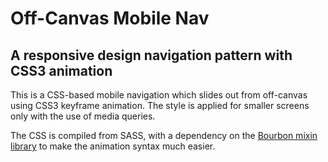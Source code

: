 Off-Canvas Mobile Nav
========================

A responsive design navigation pattern with CSS3 animation
----------------------------------------------------------

This is a CSS-based mobile navigation which slides out from off-canvas using CSS3 keyframe animation. The style is applied for smaller screens only with the use of media queries.

The CSS is compiled from SASS, with a dependency on the [Bourbon mixin library](http://bourbon.io/) to make the animation syntax much easier.
